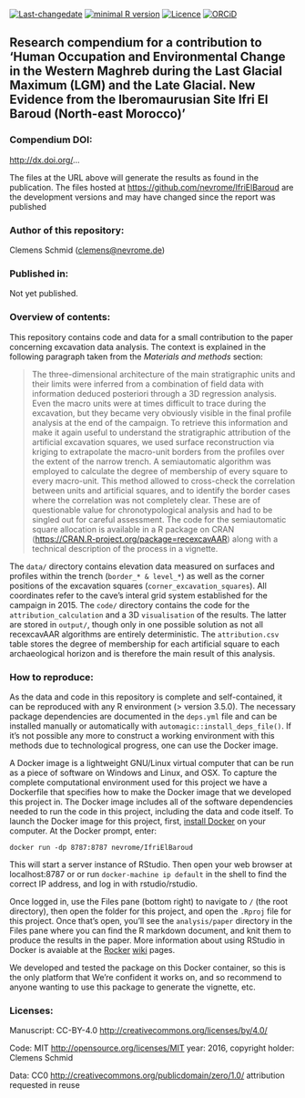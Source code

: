 <!-- README.md is generated from README.Rmd. Please edit that file -->

[![Last-changedate](https://img.shields.io/badge/last%20change-2018--12--27-brightgreen.svg)](https://github.com/nevrome/IfriElBaroud/commits/master)
[![minimal R
version](https://img.shields.io/badge/R%3E%3D-3.5.0-brightgreen.svg)](https://cran.r-project.org/)
[![Licence](https://img.shields.io/github/license/mashape/apistatus.svg)](http://choosealicense.com/licenses/mit/)
[![ORCiD](https://img.shields.io/badge/ORCiD-0000--0003--3448--5715-green.svg)](http://orcid.org/0000-0003-3448-5715)

## Research compendium for a contribution to ‘Human Occupation and Environmental Change in the Western Maghreb during the Last Glacial Maximum (LGM) and the Late Glacial. New Evidence from the Iberomaurusian Site Ifri El Baroud (North-east Morocco)’

### Compendium DOI:

<http://dx.doi.org/>…

The files at the URL above will generate the results as found in the
publication. The files hosted at
<https://github.com/nevrome/IfriElBaroud> are the development versions
and may have changed since the report was published

### Author of this repository:

Clemens Schmid (<clemens@nevrome.de>)

### Published in:

Not yet published.

### Overview of contents:

This repository contains code and data for a small contribution to the
paper concerning excavation data analysis. The context is explained in
the following paragraph taken from the *Materials and methods* section:

> The three-dimensional architecture of the main stratigraphic units and
> their limits were inferred from a combination of field data with
> information deduced posteriori through a 3D regression analysis. Even
> the macro units were at times difficult to trace during the
> excavation, but they became very obviously visible in the final
> profile analysis at the end of the campaign. To retrieve this
> information and make it again useful to understand the stratigraphic
> attribution of the artificial excavation squares, we used surface
> reconstruction via kriging to extrapolate the macro-unit borders from
> the profiles over the extent of the narrow trench. A semiautomatic
> algorithm was employed to calculate the degree of membership of every
> square to every macro-unit. This method allowed to cross-check the
> correlation between units and artificial squares, and to identify the
> border cases where the correlation was not completely clear. These are
> of questionable value for chronotypological analysis and had to be
> singled out for careful assessment. The code for the semiautomatic
> square allocation is available in a R package on CRAN
> (<https://CRAN.R-project.org/package=recexcavAAR>) along with a
> technical description of the process in a vignette.

The `data/` directory contains elevation data measured on surfaces and
profiles within the trench (`border_* & level_*`) as well as the corner
positions of the excavation squares (`corner_excavation_squares`). All
coordinates refer to the cave’s interal grid system established for the
campaign in 2015. The `code/` directory contains the code for the
`attribution_calculation` and a 3D `visualisation` of the results. The
latter are stored in `output/`, though only in one possible solution as
not all recexcavAAR algorithms are entirely deterministic. The
`attribution.csv` table stores the degree of membership for each
artificial square to each archaeological horizon and is therefore the
main result of this analysis.

### How to reproduce:

As the data and code in this repository is complete and self-contained,
it can be reproduced with any R environment (\> version 3.5.0). The
necessary package dependencies are documented in the `deps.yml` file and
can be installed manually or automatically with
`automagic::install_deps_file()`. If it’s not possible any more to
construct a working environment with this methods due to technological
progress, one can use the Docker image.

A Docker image is a lightweight GNU/Linux virtual computer that can be
run as a piece of software on Windows and Linux, and OSX. To capture the
complete computational environment used for this project we have a
Dockerfile that specifies how to make the Docker image that we developed
this project in. The Docker image includes all of the software
dependencies needed to run the code in this project, including the data
and code itself. To launch the Docker image for this project, first,
[install Docker](https://docs.docker.com/installation/) on your
computer. At the Docker prompt, enter:

    docker run -dp 8787:8787 nevrome/IfriElBaroud

This will start a server instance of RStudio. Then open your web browser
at localhost:8787 or or run `docker-machine ip default` in the shell to
find the correct IP address, and log in with rstudio/rstudio.

Once logged in, use the Files pane (bottom right) to navigate to `/`
(the root directory), then open the folder for this project, and open
the `.Rproj` file for this project. Once that’s open, you’ll see the
`analysis/paper` directory in the Files pane where you can find the R
markdown document, and knit them to produce the results in the paper.
More information about using RStudio in Docker is avaiable at the
[Rocker](https://github.com/rocker-org)
[wiki](https://github.com/rocker-org/rocker/wiki/Using-the-RStudio-image)
pages.

We developed and tested the package on this Docker container, so this is
the only platform that We’re confident it works on, and so recommend to
anyone wanting to use this package to generate the vignette, etc.

### Licenses:

Manuscript: CC-BY-4.0 <http://creativecommons.org/licenses/by/4.0/>

Code: MIT <http://opensource.org/licenses/MIT> year: 2016, copyright
holder: Clemens Schmid

Data: CC0 <http://creativecommons.org/publicdomain/zero/1.0/>
attribution requested in reuse
